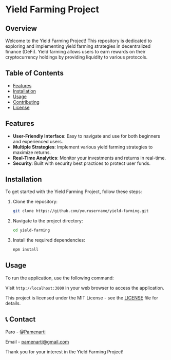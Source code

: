 # Yield Farming Project

## Overview
Welcome to the Yield Farming Project! This repository is dedicated to exploring and implementing yield farming strategies in decentralized finance (DeFi). Yield farming allows users to earn rewards on their cryptocurrency holdings by providing liquidity to various protocols.

## Table of Contents
- [Features](#features)
- [Installation](#installation)
- [Usage](#usage)
- [Contributing](#contributing)
- [License](#license)

## Features
- **User-Friendly Interface**: Easy to navigate and use for both beginners and experienced users.
- **Multiple Strategies**: Implement various yield farming strategies to maximize returns.
- **Real-Time Analytics**: Monitor your investments and returns in real-time.
- **Security**: Built with security best practices to protect user funds.

## Installation
To get started with the Yield Farming Project, follow these steps:

1. Clone the repository:
   ```bash
   git clone https://github.com/yourusername/yield-farming.git
   ```
2. Navigate to the project directory:
   ```bash
   cd yield-farming
   ```
3. Install the required dependencies:
   ```bash
   npm install
   ```

## Usage
To run the application, use the following command:


Visit `http://localhost:3000` in your web browser to access the application.


This project is licensed under the MIT License - see the [LICENSE](LICENSE) file for details.

## 📞 Contact

Paro - [@Pamenarti](https://twitter.com/pamenarti)

Email - [pamenarti@gmail.com](pamenarti@gmail.com)

Thank you for your interest in the Yield Farming Project!
